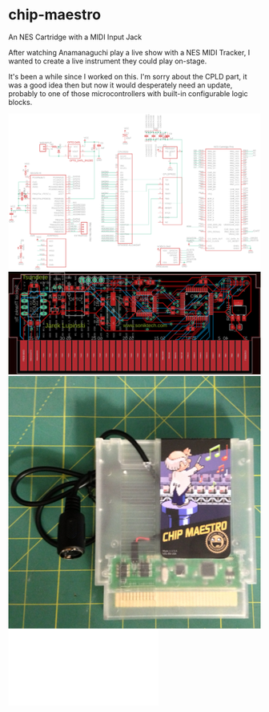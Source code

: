# chip-maestro
An NES Cartridge with a MIDI Input Jack

After watching Anamanaguchi play a live show with a NES MIDI Tracker, I wanted to create a live instrument they could play on-stage.

It's been a while since I worked on this. I'm sorry about the CPLD part, it was a good idea then but now it would desperately need an update, probably to one of those microcontrollers with built-in configurable logic blocks.


![schematic](chip-maestro-schematic.png)
![board](chip-maestro-board.png)
![photo](chip-maestro-photo.jpg)
![label](chip-maestro-label.pdf)
